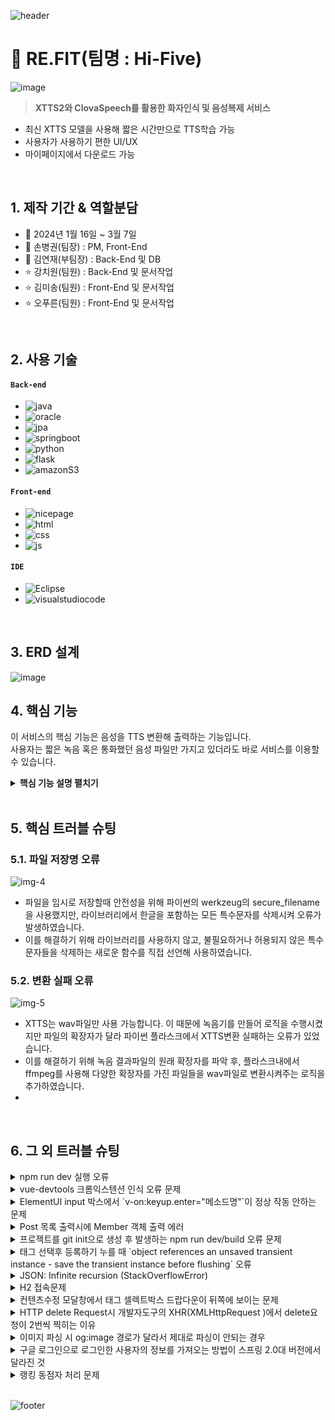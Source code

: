 ![header](https://capsule-render.vercel.app/api?type=waving&color=5A4D45&height=150&section=header&text=RE.FIT&fontSize=40&fontColor=f8f3f1&fontAlignY=40)
# :musical_note: RE.FIT(팀명 : Hi-Five)
![image](https://github.com/ProjectRF/ProjetRF/assets/144158751/6974b95b-a3a1-4b3d-97bd-13154404ad5c)

><b>XTTS2와 ClovaSpeech를 활용한 화자인식 및 음성복제 서비스</b>
* 최신 XTTS 모델을 사용해 짧은 시간만으로 TTS학습 가능
* 사용자가 사용하기 편한 UI/UX
* 마이페이지에서 다운로드 가능

</br>

## 1. 제작 기간 & 역할분담
- :calendar: 2024년 1월 16일 ~ 3월 7일
- :crown: 손병권(팀장) : PM, Front-End
- :crown: 김연재(부팀장) : Back-End 및 DB 
- :star: 강치원(팀원) : Back-End 및 문서작업
- :star: 김미송(팀원) : Front-End 및 문서작업
- :star: 오푸른(팀원) : Front-End 및 문서작업

</br>

## 2. 사용 기술
#### `Back-end`
  - ![java](https://img.shields.io/badge/Java-ED8B00?style=for-the-badge&logo=openjdk&logoColor=white)
  - ![oracle](https://img.shields.io/badge/Oracle-F80000?style=for-the-badge&logo=oracle&logoColor=black)
  - ![jpa](https://img.shields.io/badge/jpa-6DB33F?style=for-the-badge&logo=springboot&logoColor=white)
  - ![springboot](https://img.shields.io/badge/springboot-6DB33F?style=for-the-badge&logo=springboot&logoColor=white)
  - ![python](https://img.shields.io/badge/Python-3776AB?style=for-the-badge&logo=python&logoColor=white)
  - ![flask](https://img.shields.io/badge/Flask-000000?style=for-the-badge&logo=flask&logoColor=white)
  - ![amazonS3](https://img.shields.io/badge/AmazonS3-569A31?style=for-the-badge&logo=AmazonS3&logoColor=white)

#### `Front-end`
  - ![nicepage](https://img.shields.io/badge/Nicepage-4082f4?style=for-the-badge&logo=nicepage&logoColor=white)
  - ![html](https://img.shields.io/badge/HTML5-E34F26?style=for-the-badge&logo=html5&logoColor=white)
  - ![css](https://img.shields.io/badge/CSS3-1572B6?style=for-the-badge&logo=css3&logoColor=white)
  - ![js](https://img.shields.io/badge/JavaScript-F7DF1E?style=for-the-badge&logo=JavaScript&logoColor=white)

#### `IDE`
- ![Eclipse](https://img.shields.io/badge/Eclipse-2C2255?style=for-the-badge&logo=eclipse&logoColor=white)
- ![visualstudiocode](https://img.shields.io/badge/VisualStudioCode-007ACC?style=for-the-badge&logo=visualstudiocode&logoColor=white)

</br>

## 3. ERD 설계
![image](https://github.com/ProjectRF/ProjetRF/assets/144158751/a78cd120-47e5-461f-9b59-d50ef3477b47)




## 4. 핵심 기능
이 서비스의 핵심 기능은 음성을 TTS 변환해 출력하는 기능입니다.  
사용자는 짧은 녹음 혹은 통화했던 음성 파일만 가지고 있더라도 바로 서비스를 이용할 수 있습니다.    

<details>
<summary><b>핵심 기능 설명 펼치기</b></summary>
<div markdown="1">

### 4.1. 전체 흐름
![image](https://github.com/ProjectRF/ProjetRF/assets/144158751/1189cfd7-806e-4839-8255-4db046941f81)




### 4.2. 시스템 아키텍처
![image](https://github.com/ProjectRF/ProjetRF/assets/144158751/38b907a0-3af6-4a1d-a079-a3a0c020a999)


- **흐름예시**
  - 사용자는 로그인을 한 후 녹음, 업로드, 통화파일 업로드 3가지 메인기능 이용 가능 그 외 서비스소개, FAQ, 마이페이지 이용 가능
  - 서비스소개 : 간단한 사이트에 대한 소개 및 정보
  - 음성 녹음 : 파일이름을 작성한 후 10문장을 녹음하고 원하는 텍스트를 작성하여 이용 가능
  - 파일 업로드 : 불가피한 경우로 녹음이 불가능 할 경우 개인 녹음파일로 진행 가능 진행 순서는 음성 녹음과 동일
  - 통화 구분 : 불가피한 경우로 인해 녹음 또는 개인 음성파일이 없을 경우 기본적으로 1대 1 통화파일을 업로드 시켜 화자를 구분해줌. 차후 선택창에서 A 또는 B의 목소리를 정해 다운로드 받을 수 있음
  - FAQ : 간단한 질문들에 대한 답변을 적어놓음
  - 마이페이지 : 자신의 닉네임과 잔여 다운로드 횟수를 확인할 수 있고 녹음과 업로드에서 저장된 목소리들을 다시 들어보고 다운로드 가능

### 4.3.1 핵심 기능 : 음성녹음

![image](https://github.com/ProjectRF/ProjetRF/assets/144158751/0b5146b7-1ab2-488d-a2e8-e556c547f2b6)



  - 음성 녹음에서는 먼저 파일 이름을 지은 후  10개의 문장을 통해 녹음을 진행하게됩니다.
  - JS로 구현한 녹음파일들을 하나로 합쳐 AJAX 비동기 요청을 PYTHON FLASK에 보냅니다.
  - PYTHON FLASK에서 UPLOAD루트로 연결된 후 AMAZON S3와 연결하여 파일이름, 사용자ID, 녹음된 목소리를 폴더에 저장합니다.
  - 그 후 사용자는 자신이 원하는 텍스트를 적어 변환하기 버튼을 누르면 AJAX통신으로 다시 PYTHON FLASK로 요청을 보냅니다.
  - AJAX에서 텍스트와 사용자의 ID를 FORMDATA형식으로 받아 자료를 처리한 후 XTTS2에 녹음된 파일을 사용하여 텍스트를 입력하고 결과 파일을 AMAZON S3에 저장합니다.
  - FALSK에서 RETURN값으로 AMAZON S3에 저장된 URL값을 받아온 후 URL을 JS를 통해 AUDIO 태그의 SRC에 추가해줍니다.
  - 사용자가 결과로 출력된 음성을 듣고 마음에 든다면 저장하기 버튼을 눌러 CONTROLLER를 통해 ORACLE DB에 IDX, 사용자의 ID, 생성날짜, URL를 저장합니다.
  - DB에 저장된 값들은 차후 마이페이지에서 자신의 보관함을 사용할 때 이용됩니다.



### 4.3.2 핵심 기능 : 음성 파일 업로드

![img-1](https://github.com/ProjectRF/ProjetRF/assets/150218741/b8c8d3d0-f9a0-45e0-b531-fc00c799f307)
 
 
 - 음성 파일 업로드에서는 사용자가 오디오 파일을 먼저 업로드 합니다.
 - 업로드 완료 알림 이후 음성 녹음과 마찬가지로 파일 이름을 짓고 시작하기 버튼을 누릅니다.
 - 추후 과정은 음성 녹음과 같습니다. 

### 4.3.3 핵심 기능 : 통화 파일 업로드 (화자 구분)
![img-2](https://github.com/ProjectRF/ProjetRF/assets/150218741/e5c6dad7-0d80-40c3-b32c-fe6f6cc51b48)

  - 통화 파일 업로드에서는 사용자가 오디오 파일을 먼저 업로드 합니다.
  - 업로드 완료 알림 이후 파일 이름을 짓고 시작하기 버튼을 누릅니다.
  - CloverSpeech를 통해 해당 파일에서 화자를 구분한 후 목소리 선택으로 넘어갑니다.
  - 목소리 선택에서는 재생하기를 통해 구분된 화자의 목소리를 들을 수 있으며 누구의 목소리로 변환할 것인지 선택합니다.
  - 선택하기 버튼을 통해 선택된 음성은 즉시 다운로드 되며, 사용자는 음성 파일 업로드에 해당 음성을 업로드 해 서비스를 이용합니다.


### 4.3.4 기타 기능 : 마이페이지
![img-3](https://github.com/ProjectRF/ProjetRF/assets/150218741/6c1697ff-b920-44cc-a643-08d4d9756c4e)

  - 마이페이지에서는 음성녹음, 음성 업로드를 통해 저장한 음성 파일들을 확인할 수 있습니다.
  - 사용자가 입력한 텍스트, 생성 일자를 확인할 수 있으며 재생하기를 통해 저장된 음성을 재생할 수 있고, 다운로드가 가능합니다.
  - 기본으로 주어지는 다운로드 횟수는 5회 입니다. 이후 사용자의 이용에 따라 차감됩니다.

</div>
</details>

</br>

## 5. 핵심 트러블 슈팅
### 5.1. 파일 저장명 오류
![img-4](https://github.com/ProjectRF/ProjetRF/assets/150218741/977aaf50-c647-461c-807f-5af8fca78778)

  - 파일을 임시로 저장할때 안전성을 위해 파이썬의 werkzeug의 secure_filename을 사용했지만, 라이브러리에서 한글을 포함하는 모든 특수문자를 삭제시켜 오류가 발생하였습니다.
  - 이를 해결하기 위해 라이브러리를 사용하지 않고, 불필요하거나 허용되지 않은 특수문자들을 삭제하는 새로운 함수를 직접 선언해 사용하였습니다.

### 5.2. 변환 실패 오류
![img-5](https://github.com/ProjectRF/ProjetRF/assets/150218741/89cae56b-1d31-452d-a440-3014ac8686c4)


  - XTTS는 wav파일만 사용 가능합니다. 이 때문에 녹음기를 만들어 로직을 수행시켰지만 파일의 확장자가 달라 파이썬 플라스크에서 XTTS변환 실패하는 오류가 있었습니다.
  - 이를 해결하기 위해 녹음 결과파일의 원래 확장자를 파악 후, 플라스크내에서 ffmpeg를 사용해 다양한 확장자를 가진 파일들을 wav파일로 변환시켜주는 로직을 추가하였습니다.
  - 
</br>

## 6. 그 외 트러블 슈팅
<details>
<summary>npm run dev 실행 오류</summary>
<div markdown="1">

- Webpack-dev-server 버전을 3.0.0으로 다운그레이드로 해결
- `$ npm install —save-dev webpack-dev-server@3.0.0`

</div>
</details>

<details>
<summary>vue-devtools 크롬익스텐션 인식 오류 문제</summary>
<div markdown="1">
  
  - main.js 파일에 `Vue.config.devtools = true` 추가로 해결
  - [https://github.com/vuejs/vue-devtools/issues/190](https://github.com/vuejs/vue-devtools/issues/190)
  
</div>
</details>

<details>
<summary>ElementUI input 박스에서 `v-on:keyup.enter="메소드명"`이 정상 작동 안하는 문제</summary>
<div markdown="1">
  
  - `v-on:keyup.enter.native=""` 와 같이 .native 추가로 해결
  
</div>
</details>

<details>
<summary> Post 목록 출력시에 Member 객체 출력 에러 </summary>
<div markdown="1">
  
  - 에러 메세지(500에러)
    - No serializer found for class org.hibernate.proxy.pojo.javassist.JavassistLazyInitializer and no properties discovered to create BeanSerializer (to avoid exception, disable SerializationConfig.SerializationFeature.FAIL_ON_EMPTY_BEANS)
  - 해결
    - Post 엔티티에 @ManyToOne 연관관계 매핑을 LAZY 옵션에서 기본(EAGER)옵션으로 수정
  
</div>
</details>
    
<details>
<summary> 프로젝트를 git init으로 생성 후 발생하는 npm run dev/build 오류 문제 </summary>
<div markdown="1">
  
  ```jsx
    $ npm run dev
    npm ERR! path C:\Users\integer\IdeaProjects\pilot\package.json
    npm ERR! code ENOENT
    npm ERR! errno -4058
    npm ERR! syscall open
    npm ERR! enoent ENOENT: no such file or directory, open 'C:\Users\integer\IdeaProjects\pilot\package.json'
    npm ERR! enoent This is related to npm not being able to find a file.
    npm ERR! enoent

    npm ERR! A complete log of this run can be found in:
    npm ERR!     C:\Users\integer\AppData\Roaming\npm-cache\_logs\2019-02-25T01_23_19_131Z-debug.log
  ```
  
  - 단순히 npm run dev/build 명령을 입력한 경로가 문제였다.
   
</div>
</details>    

<details>
<summary> 태그 선택후 등록하기 누를 때 `object references an unsaved transient instance - save the transient instance before flushing` 오류</summary>
<div markdown="1">
  
  - Post 엔티티의 @ManyToMany에 영속성 전이(cascade=CascadeType.ALL) 추가
    - JPA에서 Entity를 저장할 때 연관된 모든 Entity는 영속상태여야 한다.
    - CascadeType.PERSIST 옵션으로 부모와 자식 Enitity를 한 번에 영속화할 수 있다.
    - 참고
        - [https://stackoverflow.com/questions/2302802/object-references-an-unsaved-transient-instance-save-the-transient-instance-be/10680218](https://stackoverflow.com/questions/2302802/object-references-an-unsaved-transient-instance-save-the-transient-instance-be/10680218)
   
</div>
</details>    

<details>
<summary> JSON: Infinite recursion (StackOverflowError)</summary>
<div markdown="1">
  
  - @JsonIgnoreProperties 사용으로 해결
    - 참고
        - [http://springquay.blogspot.com/2016/01/new-approach-to-solve-json-recursive.html](http://springquay.blogspot.com/2016/01/new-approach-to-solve-json-recursive.html)
        - [https://stackoverflow.com/questions/3325387/infinite-recursion-with-jackson-json-and-hibernate-jpa-issue](https://stackoverflow.com/questions/3325387/infinite-recursion-with-jackson-json-and-hibernate-jpa-issue)
        
</div>
</details>  
    
<details>
<summary> H2 접속문제</summary>
<div markdown="1">
  
  - H2의 JDBC URL이 jdbc:h2:~/test 으로 되어있으면 jdbc:h2:mem:testdb 으로 변경해서 접속해야 한다.
        
</div>
</details> 
    
<details>
<summary> 컨텐츠수정 모달창에서 태그 셀렉트박스 드랍다운이 뒤쪽에 보이는 문제</summary>
<div markdown="1">
  
   - ElementUI의 Global Config에 옵션 추가하면 해결
     - main.js 파일에 `Vue.us(ElementUI, { zIndex: 9999 });` 옵션 추가(9999 이하면 안됌)
   - 참고
     - [https://element.eleme.io/#/en-US/component/quickstart#global-config](https://element.eleme.io/#/en-US/component/quickstart#global-config)
        
</div>
</details> 

<details>
<summary> HTTP delete Request시 개발자도구의 XHR(XMLHttpRequest )에서 delete요청이 2번씩 찍히는 이유</summary>
<div markdown="1">
  
  - When you try to send a XMLHttpRequest to a different domain than the page is hosted, you are violating the same-origin policy. However, this situation became somewhat common, many technics are introduced. CORS is one of them.

        In short, server that you are sending the DELETE request allows cross domain requests. In the process, there should be a **preflight** call and that is the **HTTP OPTION** call.

        So, you are having two responses for the **OPTION** and **DELETE** call.

        see [MDN page for CORS](https://developer.mozilla.org/en-US/docs/Web/HTTP/Access_control_CORS).

    - 출처 : [https://stackoverflow.com/questions/35808655/why-do-i-get-back-2-responses-of-200-and-204-when-using-an-ajax-call-to-delete-o](https://stackoverflow.com/questions/35808655/why-do-i-get-back-2-responses-of-200-and-204-when-using-an-ajax-call-to-delete-o)
        
</div>
</details> 

<details>
<summary> 이미지 파싱 시 og:image 경로가 달라서 제대로 파싱이 안되는 경우</summary>
<div markdown="1">
  
  - UserAgent 설정으로 해결
        - [https://www.javacodeexamples.com/jsoup-set-user-agent-example/760](https://www.javacodeexamples.com/jsoup-set-user-agent-example/760)
        - [http://www.useragentstring.com/](http://www.useragentstring.com/)
        
</div>
</details> 
    
<details>
<summary> 구글 로그인으로 로그인한 사용자의 정보를 가져오는 방법이 스프링 2.0대 버전에서 달라진 것</summary>
<div markdown="1">
  
  - 1.5대 버전에서는 Controller의 인자로 Principal을 넘기면 principal.getName(0에서 바로 꺼내서 쓸 수 있었는데, 2.0대 버전에서는 principal.getName()의 경우 principal 객체.toString()을 반환한다.
    - 1.5대 버전에서 principal을 사용하는 경우
    - 아래와 같이 사용했다면,

    ```jsx
    @RequestMapping("/sso/user")
    @SuppressWarnings("unchecked")
    public Map<String, String> user(Principal principal) {
        if (principal != null) {
            OAuth2Authentication oAuth2Authentication = (OAuth2Authentication) principal;
            Authentication authentication = oAuth2Authentication.getUserAuthentication();
            Map<String, String> details = new LinkedHashMap<>();
            details = (Map<String, String>) authentication.getDetails();
            logger.info("details = " + details);  // id, email, name, link etc.
            Map<String, String> map = new LinkedHashMap<>();
            map.put("email", details.get("email"));
            return map;
        }
        return null;
    }
    ```

    - 2.0대 버전에서는
    - 아래와 같이 principal 객체의 내용을 꺼내 쓸 수 있다.

    ```jsx
    UsernamePasswordAuthenticationToken token =
                    (UsernamePasswordAuthenticationToken) SecurityContextHolder
                            .getContext().getAuthentication();
            Map<String, Object> map = (Map<String, Object>) token.getPrincipal();

            String email = String.valueOf(map.get("email"));
            post.setMember(memberRepository.findByEmail(email));
    ```
        
</div>
</details> 
    
<details>
<summary> 랭킹 동점자 처리 문제</summary>
<div markdown="1">
  
  - PageRequest의 Sort부분에서 properties를 "rankPoint"를 주고 "likeCnt"를 줘서 댓글수보다 좋아요수가 우선순위 갖도록 설정.
  - 좋아요 수도 똑같다면..........
        
</div>
</details> 
    
</br>

![footer](https://capsule-render.vercel.app/api?type=waving&color=5A4D45&height=150&section=footer&text=Team%20Hi-Five&fontSize=20&fontColor=f8f3f1&fontAlignY=60)

